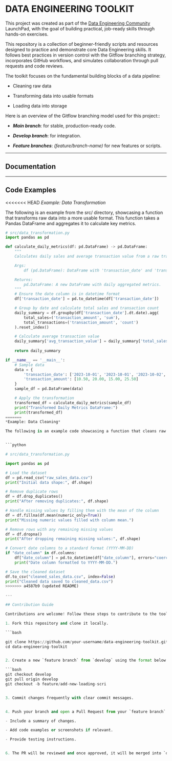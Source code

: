 # DATA ENGINEERING TOOLKIT

This project was created as part of the [Data Engineering Community](https://dataengineeringcommunity.com/) LaunchPad, with the goal of building practical, job-ready skills through hands-on exercises.

This repository is a collection of beginner-friendly scripts and resources designed to practice and demonstrate core Data Engineering skills. It follows best practices in version control with the Gitflow branching strategy, incorporates GitHub workflows, and simulates collaboration through pull requests and code reviews.

The toolkit focuses on the fundamental building blocks of a data pipeline:

- Cleaning raw data

- Transforming data into usable formats

- Loading data into storage

Here is an overview of the Gitflow branching model used for this project::

- ***Main branch***: for stable, production-ready code.

- ***Develop branch***: for integration.

- ***Feature branches***: *(feature/branch-name)* for new features or scripts.

---

## Documentation

---

## Code Examples

<<<<<<< HEAD
*Example: Data Transformation*

The following is an example from the src/ directory, showcasing a function that transforms raw data into a more usable format. This function takes a Pandas DataFrame and aggregates it to calculate key metrics.

```python
# src/data_transformation.py
import pandas as pd

def calculate_daily_metrics(df: pd.DataFrame) -> pd.DataFrame:
    """
    Calculates daily sales and average transaction value from a raw transactions DataFrame.

    Args:
        df (pd.DataFrame): DataFrame with 'transaction_date' and 'transaction_amount' columns.

    Returns:
        pd.DataFrame: A new DataFrame with daily aggregated metrics.
    """
    # Ensure the date column is in datetime format
    df['transaction_date'] = pd.to_datetime(df['transaction_date'])

    # Group by date and calculate total sales and transaction count
    daily_summary = df.groupby(df['transaction_date'].dt.date).agg(
        total_sales=('transaction_amount', 'sum'),
        total_transactions=('transaction_amount', 'count')
    ).reset_index()

    # Calculate average transaction value
    daily_summary['avg_transaction_value'] = daily_summary['total_sales'] / daily_summary['total_transactions']
    
    return daily_summary

if __name__ == '__main__':
    # Sample data
    data = {
        'transaction_date': ['2023-10-01', '2023-10-01', '2023-10-02', '2023-10-02'],
        'transaction_amount': [10.50, 20.00, 15.00, 25.50]
    }
    sample_df = pd.DataFrame(data)

    # Apply the transformation
    transformed_df = calculate_daily_metrics(sample_df)
    print("Transformed Daily Metrics DataFrame:")
    print(transformed_df)
=======
*Example: Data Cleaning*

The following is an example code showcasing a function that cleans raw data into a more usable format.


```python

# src/data_transformation.py

import pandas as pd

# Load the dataset
df = pd.read_csv("raw_sales_data.csv")
print("Initial data shape:", df.shape)

# Remove duplicate rows
df = df.drop_duplicates()
print("After removing duplicates:", df.shape)

# Handle missing values by filling them with the mean of the column
df = df.fillna(df.mean(numeric_only=True))
print("Missing numeric values filled with column mean.")

# Remove rows with any remaining missing values
df = df.dropna()
print("After dropping remaining missing values:", df.shape)

# Convert date columns to a standard format (YYYY-MM-DD)
if "date_column" in df.columns:
    df["date_column"] = pd.to_datetime(df["date_column"], errors="coerce")
    print("Date column formatted to YYYY-MM-DD.")

# Save the cleaned dataset
df.to_csv("cleaned_sales_data.csv", index=False)
print("Cleaned data saved to cleaned_data.csv")
>>>>>>> a4587b9 (updated README)

---

## Contribution Guide

Contributions are welcome! Follow these steps to contribute to the toolkit and enhance its functionality. Please follow the instruction below;

1. Fork this repository and clone it locally.

```bash

git clone https://github.com/your-username/data-engineering-toolkit.git
cd data-engineering-toolkit


2. Create a new `feature branch` from `develop` using the format below. ***All new work should be done on a dedicated `feature branch`.***

```bash
git checkout develop
git pull origin develop
git checkout -b feature/add-new-loading-scri


3. Commit changes frequently with clear commit messages.


4. Push your branch and open a Pull Request from your `feature branch` into `develop`.

- Include a summary of changes.

- Add code examples or screenshots if relevant.

- Provide testing instructions.


6. The PR will be reviewed and once approved, it will be merged into `develop`.
